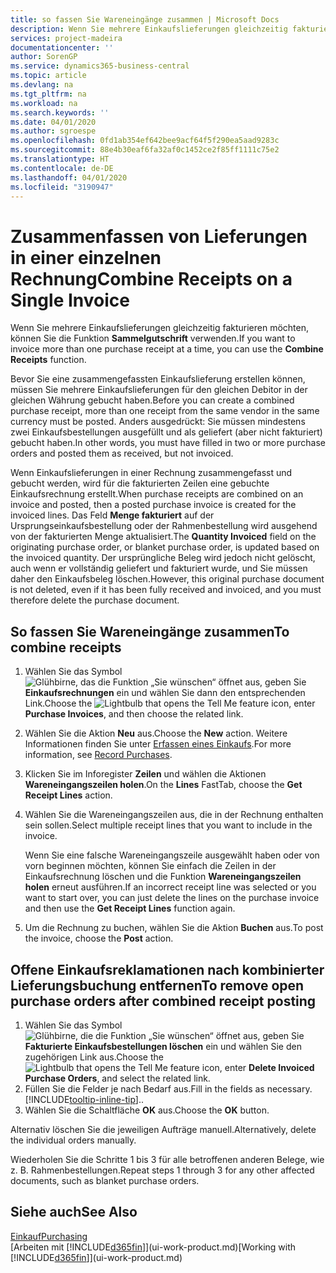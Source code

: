 ```yaml
---
title: so fassen Sie Wareneingänge zusammen | Microsoft Docs
description: Wenn Sie mehrere Einkaufslieferungen gleichzeitig fakturieren möchten, können Sie die Funktion Sammelgutschrift verwenden.
services: project-madeira
documentationcenter: ''
author: SorenGP
ms.service: dynamics365-business-central
ms.topic: article
ms.devlang: na
ms.tgt_pltfrm: na
ms.workload: na
ms.search.keywords: ''
ms.date: 04/01/2020
ms.author: sgroespe
ms.openlocfilehash: 0fd1ab354ef642bee9acf64f5f290ea5aad9283c
ms.sourcegitcommit: 88e4b30eaf6fa32af0c1452ce2f85ff1111c75e2
ms.translationtype: HT
ms.contentlocale: de-DE
ms.lasthandoff: 04/01/2020
ms.locfileid: "3190947"
---
```

# <a name="combine-receipts-on-a-single-invoice"></a><span data-ttu-id="4b57f-103">Zusammenfassen von Lieferungen in einer einzelnen Rechnung</span><span class="sxs-lookup"><span data-stu-id="4b57f-103">Combine Receipts on a Single Invoice</span></span>
<span data-ttu-id="4b57f-104">Wenn Sie mehrere Einkaufslieferungen gleichzeitig fakturieren möchten, können Sie die Funktion **Sammelgutschrift** verwenden.</span><span class="sxs-lookup"><span data-stu-id="4b57f-104">If you want to invoice more than one purchase receipt at a time, you can use the **Combine Receipts** function.</span></span>  

<span data-ttu-id="4b57f-105">Bevor Sie eine zusammengefassten Einkaufslieferung erstellen können, müssen Sie mehrere Einkaufslieferungen für den gleichen Debitor in der gleichen Währung gebucht haben.</span><span class="sxs-lookup"><span data-stu-id="4b57f-105">Before you can create a combined purchase receipt, more than one receipt from the same vendor in the same currency must be posted.</span></span> <span data-ttu-id="4b57f-106">Anders ausgedrückt: Sie müssen mindestens zwei Einkaufsbestellungen ausgefüllt und als geliefert (aber nicht fakturiert) gebucht haben.</span><span class="sxs-lookup"><span data-stu-id="4b57f-106">In other words, you must have filled in two or more purchase orders and posted them as received, but not invoiced.</span></span>  

<span data-ttu-id="4b57f-107">Wenn Einkaufslieferungen in einer Rechnung zusammengefasst und gebucht werden, wird für die fakturierten Zeilen eine gebuchte Einkaufsrechnung erstellt.</span><span class="sxs-lookup"><span data-stu-id="4b57f-107">When purchase receipts are combined on an invoice and posted, then a posted purchase invoice is created for the invoiced lines.</span></span> <span data-ttu-id="4b57f-108">Das Feld **Menge fakturiert** auf der Ursprungseinkaufsbestellung oder der Rahmenbestellung wird ausgehend von der fakturierten Menge aktualisiert.</span><span class="sxs-lookup"><span data-stu-id="4b57f-108">The **Quantity Invoiced** field on the originating purchase order, or blanket purchase order, is updated based on the invoiced quantity.</span></span> <span data-ttu-id="4b57f-109">Der ursprüngliche Beleg wird jedoch nicht gelöscht, auch wenn er vollständig geliefert und fakturiert wurde, und Sie müssen daher den Einkaufsbeleg löschen.</span><span class="sxs-lookup"><span data-stu-id="4b57f-109">However, this original purchase document is not deleted, even if it has been fully received and invoiced, and you must therefore delete the purchase document.</span></span>  

## <a name="to-combine-receipts"></a><span data-ttu-id="4b57f-110">So fassen Sie Wareneingänge zusammen</span><span class="sxs-lookup"><span data-stu-id="4b57f-110">To combine receipts</span></span>  
1. <span data-ttu-id="4b57f-111">Wählen Sie das Symbol ![Glühbirne, das die Funktion „Sie wünschen“ öffnet](media/ui-search/search_small.png "Was möchten Sie tun?") aus, geben Sie **Einkaufsrechnungen** ein und wählen Sie dann den entsprechenden Link.</span><span class="sxs-lookup"><span data-stu-id="4b57f-111">Choose the ![Lightbulb that opens the Tell Me feature](media/ui-search/search_small.png "Tell me what you want to do") icon, enter **Purchase Invoices**, and then choose the related link.</span></span>  
2. <span data-ttu-id="4b57f-112">Wählen Sie die Aktion **Neu** aus.</span><span class="sxs-lookup"><span data-stu-id="4b57f-112">Choose the **New** action.</span></span> <span data-ttu-id="4b57f-113">Weitere Informationen finden Sie unter [Erfassen eines Einkaufs](purchasing-how-record-purchases.md).</span><span class="sxs-lookup"><span data-stu-id="4b57f-113">For more information, see [Record Purchases](purchasing-how-record-purchases.md).</span></span>  
3. <span data-ttu-id="4b57f-114">Klicken Sie im Inforegister **Zeilen** und wählen die  Aktionen **Wareneingangszeilen holen**.</span><span class="sxs-lookup"><span data-stu-id="4b57f-114">On the **Lines** FastTab, choose the **Get Receipt Lines** action.</span></span>  
4. <span data-ttu-id="4b57f-115">Wählen Sie die Wareneingangszeilen aus, die in der Rechnung enthalten sein sollen.</span><span class="sxs-lookup"><span data-stu-id="4b57f-115">Select multiple receipt lines that you want to include in the invoice.</span></span>  

    <span data-ttu-id="4b57f-116">Wenn Sie eine falsche Wareneingangszeile ausgewählt haben oder von vorn beginnen möchten, können Sie einfach die Zeilen in der Einkaufsrechnung löschen und die Funktion **Wareneingangszeilen holen** erneut ausführen.</span><span class="sxs-lookup"><span data-stu-id="4b57f-116">If an incorrect receipt line was selected or you want to start over, you can just delete the lines on the purchase invoice and then use the **Get Receipt Lines** function again.</span></span>  
5. <span data-ttu-id="4b57f-117">Um die Rechnung zu buchen, wählen Sie die Aktion **Buchen** aus.</span><span class="sxs-lookup"><span data-stu-id="4b57f-117">To post the invoice, choose the **Post** action.</span></span>  

## <a name="to-remove-open-purchase-orders-after-combined-receipt-posting"></a><span data-ttu-id="4b57f-118">Offene Einkaufsreklamationen nach kombinierter Lieferungsbuchung entfernen</span><span class="sxs-lookup"><span data-stu-id="4b57f-118">To remove open purchase orders after combined receipt posting</span></span>  
1. <span data-ttu-id="4b57f-119">Wählen Sie das Symbol ![Glühbirne, die die Funktion „Sie wünschen“ öffnet](media/ui-search/search_small.png "Was möchten Sie tun?") aus, geben Sie **Fakturierte Einkaufsbestellungen löschen** ein und wählen Sie den zugehörigen Link aus.</span><span class="sxs-lookup"><span data-stu-id="4b57f-119">Choose the ![Lightbulb that opens the Tell Me feature](media/ui-search/search_small.png "Tell me what you want to do") icon, enter **Delete Invoiced Purchase Orders**, and select the related link.</span></span>  
2. <span data-ttu-id="4b57f-120">Füllen Sie die Felder je nach Bedarf aus.</span><span class="sxs-lookup"><span data-stu-id="4b57f-120">Fill in the fields as necessary.</span></span> [!INCLUDE[tooltip-inline-tip](includes/tooltip-inline-tip_md.md)]<span data-ttu-id="4b57f-121">.</span><span class="sxs-lookup"><span data-stu-id="4b57f-121">.</span></span>
3. <span data-ttu-id="4b57f-122">Wählen Sie die Schaltfläche **OK** aus.</span><span class="sxs-lookup"><span data-stu-id="4b57f-122">Choose the **OK** button.</span></span>  

<span data-ttu-id="4b57f-123">Alternativ löschen Sie die jeweiligen Aufträge manuell.</span><span class="sxs-lookup"><span data-stu-id="4b57f-123">Alternatively, delete the individual orders manually.</span></span>

<span data-ttu-id="4b57f-124">Wiederholen Sie die Schritte 1 bis 3 für alle betroffenen anderen Belege, wie z. B. Rahmenbestellungen.</span><span class="sxs-lookup"><span data-stu-id="4b57f-124">Repeat steps 1 through 3 for any other affected documents, such as blanket purchase orders.</span></span>

## <a name="see-also"></a><span data-ttu-id="4b57f-125">Siehe auch</span><span class="sxs-lookup"><span data-stu-id="4b57f-125">See Also</span></span>  
[<span data-ttu-id="4b57f-126">Einkauf</span><span class="sxs-lookup"><span data-stu-id="4b57f-126">Purchasing</span></span>](purchasing-manage-purchasing.md)  
<span data-ttu-id="4b57f-127">[Arbeiten mit [!INCLUDE[d365fin](includes/d365fin_md.md)]](ui-work-product.md)</span><span class="sxs-lookup"><span data-stu-id="4b57f-127">[Working with [!INCLUDE[d365fin](includes/d365fin_md.md)]](ui-work-product.md)</span></span>
